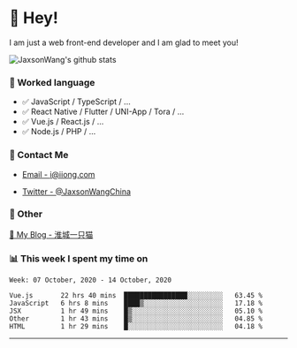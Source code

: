 # 👋 Hey!

I am just a web front-end developer and I am glad to meet you!

![JaxsonWang's github stats](https://github-readme-stats.vercel.app/api?username=JaxsonWang&&show_icons=true&&title_color=1abc9c&&icon_color=1abc9c)


### 📝 Worked language

- ✅ JavaScript / TypeScript / ...
- ✅ React Native / Flutter / UNI-App / Tora / ...
- ✅ Vue.js / React.js / ...
- ✅ Node.js / PHP / ...

### 📮 Contact Me

- [Email - i@iiong.com](mailto:i@iiong.com)

- [Twitter - @JaxsonWangChina](https://twitter.com/JaxsonWangChina)

### 🤪 Other

[📌 My Blog - 淮城一只猫](https://iiong.com)

### 📊 This week I spent my time on

<!--START_SECTION:waka-->
```text
Week: 07 October, 2020 - 14 October, 2020

Vue.js       22 hrs 40 mins  ████████████████░░░░░░░░░   63.45 % 
JavaScript   6 hrs 8 mins    ████▒░░░░░░░░░░░░░░░░░░░░   17.18 % 
JSX          1 hr 49 mins    █▒░░░░░░░░░░░░░░░░░░░░░░░   05.10 % 
Other        1 hr 43 mins    █▒░░░░░░░░░░░░░░░░░░░░░░░   04.85 % 
HTML         1 hr 29 mins    █░░░░░░░░░░░░░░░░░░░░░░░░   04.18 % 
```
<!--END_SECTION:waka-->

---

